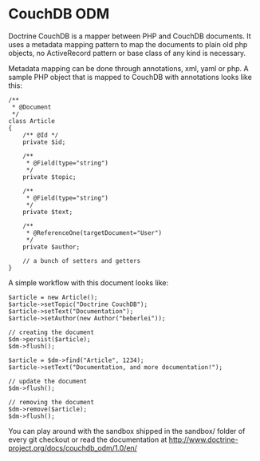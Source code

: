 # CouchDB ODM

Doctrine CouchDB is a mapper between PHP and CouchDB documents. It uses a metadata mapping
pattern to map the documents to plain old php objects, no ActiveRecord pattern or base class
of any kind is necessary.

Metadata mapping can be done through annotations, xml, yaml or php. A sample PHP object
that is mapped to CouchDB with annotations looks like this:

    /**
     * @Document
     */
    class Article
    {
        /** @Id */
        private $id;

        /**
         * @Field(type="string")
         */
        private $topic;

        /**
         * @Field(type="string")
         */
        private $text;

        /**
         * @ReferenceOne(targetDocument="User")
         */
        private $author;

        // a bunch of setters and getters
    }

A simple workflow with this document looks like:

    $article = new Article();
    $article->setTopic("Doctrine CouchDB");
    $article->setText("Documentation");
    $article->setAuthor(new Author("beberlei"));

    // creating the document
    $dm->persist($article);
    $dm->flush();

    $article = $dm->find("Article", 1234);
    $article->setText("Documentation, and more documentation!");

    // update the document
    $dm->flush();

    // removing the document
    $dm->remove($article);
    $dm->flush();

You can play around with the sandbox shipped in the sandbox/ folder of every git checkout
or read the documentation at http://www.doctrine-project.org/docs/couchdb_odm/1.0/en/

